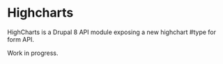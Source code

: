 # Highcharts

HighCharts is a Drupal 8 API module exposing a new highchart #type for form API.

Work in progress.
